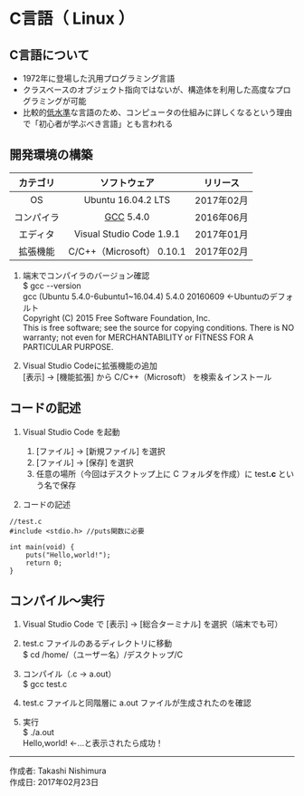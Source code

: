 # C言語（ Linux ）

## C言語について

* 1972年に登場した汎用プログラミング言語
* クラスベースのオブジェクト指向ではないが、構造体を利用した高度なプログラミングが可能
* 比較的[低水準](http://bit.ly/2meoB4s)な言語のため、コンピュータの仕組みに詳しくなるという理由で「初心者が学ぶべき言語」とも言われる

## 開発環境の構築

|カテゴリ|ソフトウェア|リリース|
|:--:|:--:|:--:|
|OS|Ubuntu 16.04.2 LTS|2017年02月|
|コンパイラ|[GCC](http://bit.ly/2kOadCN) 5.4.0 |2016年06月|
|エディタ|Visual Studio Code 1.9.1|2017年01月|
|拡張機能|C/C++（Microsoft） 0.10.1|2017年02月|

1. 端末でコンパイラのバージョン確認  
    $ gcc --version  
    gcc (Ubuntu 5.4.0-6ubuntu1~16.04.4) 5.4.0 20160609 ←Ubuntuのデフォルト  
    Copyright (C) 2015 Free Software Foundation, Inc.  
    This is free software; see the source for copying conditions.  There is NO  
    warranty; not even for MERCHANTABILITY or FITNESS FOR A PARTICULAR PURPOSE.

1. Visual Studio Codeに拡張機能の追加  
    [表示] → [機能拡張] から C/C++（Microsoft） を検索＆インストール

## コードの記述

1. Visual Studio Code を起動
    1. [ファイル] → [新規ファイル] を選択
    1. [ファイル] → [保存] を選択
    1. 任意の場所（今回はデスクトップ上に C フォルダを作成）に test<b>.c</b> という名で保存

1. コードの記述
```
//test.c
#include <stdio.h> //puts関数に必要

int main(void) {
    puts("Hello,world!");
    return 0;
}
```

## コンパイル〜実行

1. Visual Studio Code で [表示] → [総合ターミナル] を選択（端末でも可）

1. test.c ファイルのあるディレクトリに移動  
$ cd /home/（ユーザー名）/デスクトップ/C

1. コンパイル（.c → a.out）  
$ gcc test.c

1. test.c ファイルと同階層に a.out ファイルが生成されたのを確認

1. 実行  
$ ./a.out  
Hello,world! ←…と表示されたら成功！

***
作成者: Takashi Nishimura  
作成日: 2017年02月23日
